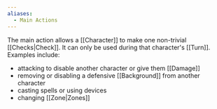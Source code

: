 ```yaml
---
aliases:
  - Main Actions
---
```

The main action allows a [[Character]] to make one non-trivial [[Checks|Check]]. It can only be used during that character's [[Turn]]. Examples include:
- attacking to disable another character or give them [[Damage]]
- removing or disabling a defensive [[Background]] from another character
- casting spells or using devices
- changing [[Zone|Zones]]